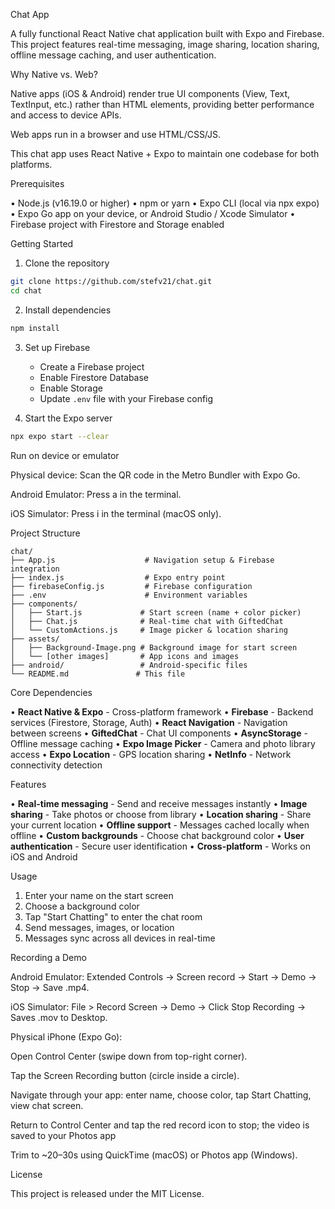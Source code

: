 Chat App

A fully functional React Native chat application built with Expo and Firebase. This project features real-time messaging, image sharing, location sharing, offline message caching, and user authentication.

Why Native vs. Web?

Native apps (iOS & Android) render true UI components (View, Text, TextInput, etc.) rather than HTML elements, providing better performance and access to device APIs.

Web apps run in a browser and use HTML/CSS/JS.

This chat app uses React Native + Expo to maintain one codebase for both platforms.

Prerequisites

• Node.js (v16.19.0 or higher)
• npm or yarn
• Expo CLI (local via npx expo)
• Expo Go app on your device, or Android Studio / Xcode Simulator
• Firebase project with Firestore and Storage enabled

Getting Started

1. Clone the repository
```bash
git clone https://github.com/stefv21/chat.git
cd chat
```

2. Install dependencies
```bash
npm install
```

3. Set up Firebase
   - Create a Firebase project
   - Enable Firestore Database
   - Enable Storage
   - Update `.env` file with your Firebase config

4. Start the Expo server
```bash
npx expo start --clear
```

Run on device or emulator

Physical device: Scan the QR code in the Metro Bundler with Expo Go.

Android Emulator: Press a in the terminal.

iOS Simulator: Press i in the terminal (macOS only).

Project Structure

```
chat/
├── App.js                    # Navigation setup & Firebase integration
├── index.js                  # Expo entry point
├── firebaseConfig.js         # Firebase configuration
├── .env                      # Environment variables
├── components/
│   ├── Start.js             # Start screen (name + color picker)
│   ├── Chat.js              # Real-time chat with GiftedChat
│   └── CustomActions.js     # Image picker & location sharing
├── assets/
│   ├── Background-Image.png # Background image for start screen
│   └── [other images]       # App icons and images
├── android/                 # Android-specific files
└── README.md               # This file
```

Core Dependencies

• **React Native & Expo** - Cross-platform framework
• **Firebase** - Backend services (Firestore, Storage, Auth)
• **React Navigation** - Navigation between screens
• **GiftedChat** - Chat UI components
• **AsyncStorage** - Offline message caching
• **Expo Image Picker** - Camera and photo library access
• **Expo Location** - GPS location sharing
• **NetInfo** - Network connectivity detection

Features

• **Real-time messaging** - Send and receive messages instantly
• **Image sharing** - Take photos or choose from library
• **Location sharing** - Share your current location
• **Offline support** - Messages cached locally when offline
• **Custom backgrounds** - Choose chat background color
• **User authentication** - Secure user identification
• **Cross-platform** - Works on iOS and Android

Usage

1. Enter your name on the start screen
2. Choose a background color
3. Tap "Start Chatting" to enter the chat room
4. Send messages, images, or location
5. Messages sync across all devices in real-time

Recording a Demo

Android Emulator: Extended Controls → Screen record → Start → Demo → Stop → Save .mp4.

iOS Simulator: File > Record Screen → Demo → Click Stop Recording → Saves .mov to Desktop.

Physical iPhone (Expo Go):

Open Control Center (swipe down from top-right corner).

Tap the Screen Recording button (circle inside a circle).

Navigate through your app: enter name, choose color, tap Start Chatting, view chat screen.

Return to Control Center and tap the red record icon to stop; the video is saved to your Photos app

Trim to ~20–30s using QuickTime (macOS) or Photos app (Windows).

License

This project is released under the MIT License.

